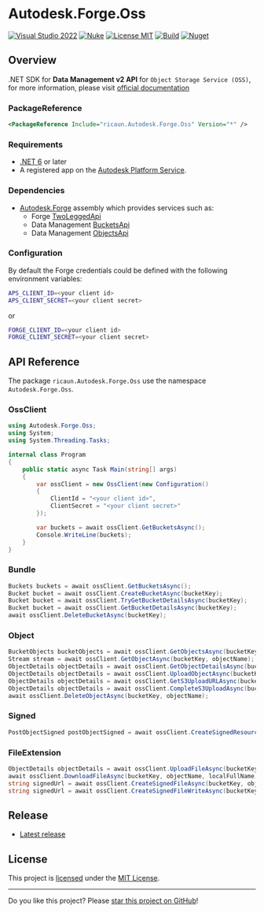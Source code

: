 # Autodesk.Forge.Oss

[![Visual Studio 2022](https://img.shields.io/badge/Visual%20Studio-2022-blue)](https://github.com/ricaun-io/forge-api-dotnet-oss)
[![Nuke](https://img.shields.io/badge/Nuke-Build-blue)](https://nuke.build/)
[![License MIT](https://img.shields.io/badge/License-MIT-blue.svg)](LICENSE)
[![Build](https://github.com/ricaun-io/forge-api-dotnet-oss/actions/workflows/Build.yml/badge.svg)](https://github.com/ricaun-io/forge-api-dotnet-oss/actions)
[![Nuget](https://img.shields.io/nuget/v/ricaun.Autodesk.Forge.Oss?logo=nuget&label=nuget&color=blue)](https://www.nuget.org/packages/ricaun.Autodesk.Forge.Oss)

## Overview

.NET SDK for **Data Management v2 API** for `Object Storage Service (OSS)`, for more information, please visit  [official documentation](https://aps.autodesk.com/en/docs/data/v2)

### PackageReference
```xml
<PackageReference Include="ricaun.Autodesk.Forge.Oss" Version="*" />
```

### Requirements

- [.NET 6](https://dotnet.microsoft.com/en-us/download/dotnet/6.0) or later
- A registered app on the [Autodesk Platform Service](https://aps.autodesk.com/). 

### Dependencies

- [Autodesk.Forge](Autodesk.Forge) assembly which provides services such as: 
    - Forge [TwoLeggedApi](Autodesk.Forge/Api/TwoLeggedApi.cs)
    - Data Management [BucketsApi](Autodesk.Forge/Api/BucketsApi.cs)
    - Data Management [ObjectsApi](Autodesk.Forge/Api/ObjectsApi.cs)

### Configuration

By default the Forge credentials could be defined with the following environment variables:

```bash
APS_CLIENT_ID=<your client id>
APS_CLIENT_SECRET=<your client secret>
```

or

```bash
FORGE_CLIENT_ID=<your client id>
FORGE_CLIENT_SECRET=<your client secret>
```

## API Reference

The package `ricaun.Autodesk.Forge.Oss` use the namespace `Autodesk.Forge.Oss`.

### OssClient
```csharp
using Autodesk.Forge.Oss;
using System;
using System.Threading.Tasks;

internal class Program
{
    public static async Task Main(string[] args)
    {
        var ossClient = new OssClient(new Configuration()
        {
            ClientId = "<your client id>",
            ClientSecret = "<your client secret>"
        });

        var buckets = await ossClient.GetBucketsAsync();
        Console.WriteLine(buckets);
    }
}
```

### Bundle 
```csharp
Buckets buckets = await ossClient.GetBucketsAsync();
Bucket bucket = await ossClient.CreateBucketAsync(bucketKey);
Bucket bucket = await ossClient.TryGetBucketDetailsAsync(bucketKey);
Bucket bucket = await ossClient.GetBucketDetailsAsync(bucketKey);
await ossClient.DeleteBucketAsync(bucketKey);
```

### Object 
```csharp
BucketObjects bucketObjects = await ossClient.GetObjectsAsync(bucketKey);
Stream stream = await ossClient.GetObjectAsync(bucketKey, objectName);
ObjectDetails objectDetails = await ossClient.GetObjectDetailsAsync(bucketKey, objectName);
ObjectDetails objectDetails = await ossClient.UploadObjectAsync(bucketKey, objectName);
ObjectDetails objectDetails = await ossClient.GetS3UploadURLAsync(bucketKey, objectName);
ObjectDetails objectDetails = await ossClient.CompleteS3UploadAsync(bucketKey, objectName, uploadKey);
await ossClient.DeleteObjectAsync(bucketKey, objectName);
```

### Signed 
```csharp
PostObjectSigned postObjectSigned = await ossClient.CreateSignedResourceAsync(bucketKey, objectName, postBucketsSigned);
```

### FileExtension 
```csharp
ObjectDetails objectDetails = await ossClient.UploadFileAsync(bucketKey, objectName, localFullName);
await ossClient.DownloadFileAsync(bucketKey, objectName, localFullName);
string signedUrl = await ossClient.CreateSignedFileAsync(bucketKey, objectName);
string signedUrl = await ossClient.CreateSignedFileWriteAsync(bucketKey, objectName);
```

## Release

* [Latest release](https://github.com/ricaun-io/forge-api-dotnet-oss/releases/latest)

## License

This project is [licensed](LICENSE) under the [MIT License](https://en.wikipedia.org/wiki/MIT_License).

---

Do you like this project? Please [star this project on GitHub](https://github.com/ricaun-io/forge-api-dotnet-oss/stargazers)!
